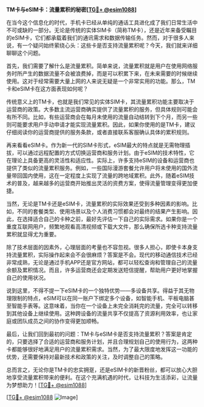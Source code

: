 **TM卡与eSIM卡：流量累积的秘密[[TG💪+ @esim1088](https://t.me/s/esim1088)]**

在当今这个信息化的时代，手机卡已经从单纯的通话工具进化成了我们日常生活中不可或缺的一部分。无论是传统的实体SIM卡（简称TM卡），还是近年来备受瞩目的eSIM卡，它们都承载着我们的通讯需求和数据传输任务。然而，对于很多人来说，有一个疑问始终萦绕心头：这些卡是否支持流量累积呢？今天，我们就来详细聊聊这个问题。

首先，我们需要了解什么是流量累积。简单来说，流量累积就是用户在使用网络服务时所产生的数据流量不会被浪费掉，而是可以积累下来，在未来需要的时候继续使用。这对于经常需要大量上网的人来说无疑是一个非常实用的功能。那么，TM卡和eSIM卡在这方面表现如何呢？

传统意义上的TM卡，也就是我们常见的实体SIM卡，其流量累积功能主要取决于运营商的政策。大多数主流运营商确实提供了流量累积的服务，但具体规则可能会有所不同。比如，有些运营商会在每月未使用的流量自动结转到下个月，而另一些则可能要求用户手动申请才能实现流量累积。因此，如果你使用的是TM卡，建议仔细阅读你的运营商提供的服务条款，或者直接联系客服确认具体的累积规则。

再来看看eSIM卡。作为新一代的SIM卡形式，eSIM最大的特点就是无需物理插拔，可以通过远程配置的方式切换运营商和服务计划。由于eSIM的技术特性，它在理论上具备更高的灵活性和适应性。实际上，许多支持eSIM的设备和运营商也提供了类似的流量累积服务。例如，一些国际漫游套餐允许用户将未使用的国外流量带回国内使用，这在一定程度上实现了流量的跨地域累积。此外，随着eSIM技术的普及，越来越多的运营商开始推出灵活的资费方案，使得流量管理变得更加便捷。

当然，无论是TM卡还是eSIM卡，流量累积的实际效果还受到多种因素的影响。比如，不同的套餐类型、使用场景以及个人消费习惯都会对最终的结果产生影响。因此，在选择适合自己的卡种之前，最好先评估一下自己的实际需求。如果你是一个重度互联网用户，频繁地观看高清视频或下载大文件，那么确保所选卡种支持流量累积就显得尤为重要。

除了技术层面的因素外，心理层面的考量也不容忽视。很多人担心，即使卡本身支持流量累积，实际操作起来会不会很麻烦？答案是不会。现代的移动通信技术已经非常成熟，无论是通过手机APP还是官方网站，都可以轻松查询和管理自己的流量余额及累积情况。而且，许多运营商还会定期发送短信提醒，帮助用户更好地掌握自己的使用状况。

说到这里，不得不提一下eSIM卡的一个独特优势——多设备共享。得益于其无物理限制的特点，eSIM可以在同一账户下绑定多个设备，如智能手机、平板电脑甚至智能手表等。这意味着，当你在一个设备上未完全消耗完的流量，完全可以转移到其他设备上继续使用。这种跨设备的流量共享不仅提高了资源利用效率，也让家庭或团队成员之间的协作变得更加顺畅。

最后，让我们回到最初的问题：TM卡与eSIM卡是否支持流量累积？答案是肯定的，只要选择了合适的运营商和服务计划，并且合理规划自己的使用行为，这两种卡都能够很好地满足用户的流量累积需求。当然，为了最大限度地发挥这一功能的优势，还需要保持对最新技术和政策的关注，及时调整自己的策略。

总而言之，无论你是TM卡的忠实拥趸，还是eSIM卡的新晋粉丝，都可以放心大胆地享受流量累积带来的便利。在这个充满机遇的时代，让科技为生活添彩，让流量为梦想助力！[[TG💪+ @esim1088](https://t.me/s/esim1088)]

[[TG💪+ @esim1088](https://t.me/s/esim1088) ![Image](https://i.postimg.cc/4NQfJmqS/Snipaste-2025-05-13-00-14-12.png)]